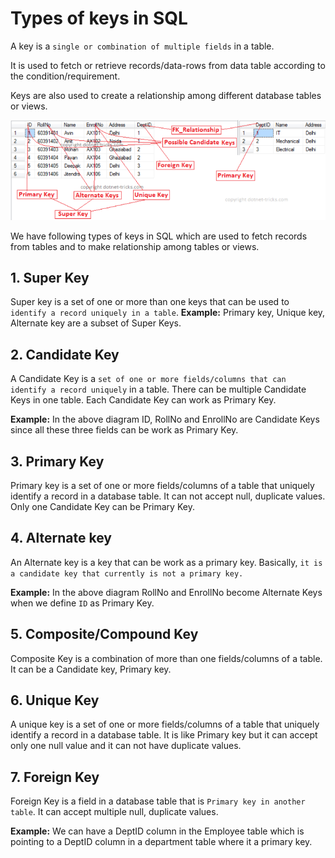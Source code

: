 # Types of keys in SQL

A key is a `single or combination of multiple fields` in a table. 

It is used to fetch or retrieve records/data-rows from data table according to the condition/requirement. 

Keys are also used to create a relationship among different database tables or views.

![SQL Keys](images\sqlkeys.png)


We have following types of keys in SQL which are used to fetch records from tables and to make relationship among tables or views.

## 1. Super Key

Super key is a set of one or more than one keys that can be used to `identify a record uniquely in a table`. **Example:** Primary key, Unique key, Alternate key are a subset of Super Keys.


## 2. Candidate Key

A Candidate Key is a `set of one or more fields/columns that can identify a record uniquely` in a table. There can be multiple Candidate Keys in one table. Each Candidate Key can work as Primary Key.

**Example:** In the above diagram ID, RollNo and EnrollNo are Candidate Keys since all these three fields can be work as Primary Key.


## 3. Primary Key

Primary key is a set of one or more fields/columns of a table that uniquely identify a record in a database table. It can not accept null, duplicate values. Only one Candidate Key can be Primary Key.


## 4. Alternate key

An Alternate key is a key that can be work as a primary key. Basically, `it is a candidate key that currently is not a primary key.`

**Example:** In the above diagram RollNo and EnrollNo become Alternate Keys when we define `ID` as Primary Key.

## 5. Composite/Compound Key

Composite Key is a combination of more than one fields/columns of a table. It can be a Candidate key, Primary key.


## 6. Unique Key

A unique key is a set of one or more fields/columns of a table that uniquely identify a record in a database table. It is like Primary key but it can accept only one null value and it can not have duplicate values. 

## 7. Foreign Key

Foreign Key is a field in a database table that is `Primary key in another table`. It can accept multiple null, duplicate values.

**Example:** We can have a DeptID column in the Employee table which is pointing to a DeptID column in a department table where it a primary key.


